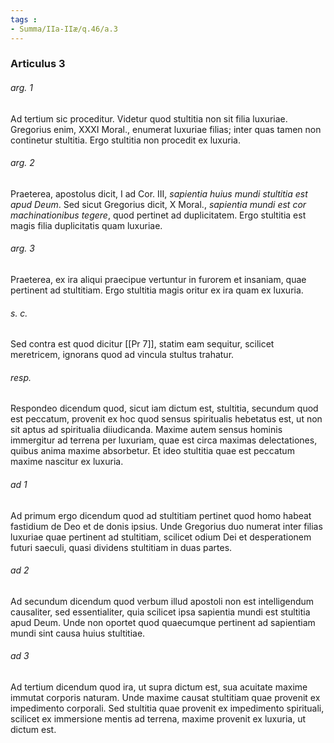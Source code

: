 ```yaml
---
tags : 
- Summa/IIa-IIæ/q.46/a.3
---
```


### Articulus 3

###### arg. 1
Ad tertium sic proceditur. Videtur quod stultitia non sit filia luxuriae. Gregorius enim, XXXI Moral., enumerat luxuriae filias; inter quas tamen non continetur stultitia. Ergo stultitia non procedit ex luxuria.

###### arg. 2
Praeterea, apostolus dicit, I ad Cor. III, *sapientia huius mundi stultitia est apud Deum*. Sed sicut Gregorius dicit, X Moral., *sapientia mundi est cor machinationibus tegere*, quod pertinet ad duplicitatem. Ergo stultitia est magis filia duplicitatis quam luxuriae.

###### arg. 3
Praeterea, ex ira aliqui praecipue vertuntur in furorem et insaniam, quae pertinent ad stultitiam. Ergo stultitia magis oritur ex ira quam ex luxuria.

###### s. c.
Sed contra est quod dicitur [[Pr 7]], statim eam sequitur, scilicet meretricem, ignorans quod ad vincula stultus trahatur.

###### resp.
Respondeo dicendum quod, sicut iam dictum est, stultitia, secundum quod est peccatum, provenit ex hoc quod sensus spiritualis hebetatus est, ut non sit aptus ad spiritualia diiudicanda. Maxime autem sensus hominis immergitur ad terrena per luxuriam, quae est circa maximas delectationes, quibus anima maxime absorbetur. Et ideo stultitia quae est peccatum maxime nascitur ex luxuria.

###### ad 1
Ad primum ergo dicendum quod ad stultitiam pertinet quod homo habeat fastidium de Deo et de donis ipsius. Unde Gregorius duo numerat inter filias luxuriae quae pertinent ad stultitiam, scilicet odium Dei et desperationem futuri saeculi, quasi dividens stultitiam in duas partes.

###### ad 2
Ad secundum dicendum quod verbum illud apostoli non est intelligendum causaliter, sed essentialiter, quia scilicet ipsa sapientia mundi est stultitia apud Deum. Unde non oportet quod quaecumque pertinent ad sapientiam mundi sint causa huius stultitiae.

###### ad 3
Ad tertium dicendum quod ira, ut supra dictum est, sua acuitate maxime immutat corporis naturam. Unde maxime causat stultitiam quae provenit ex impedimento corporali. Sed stultitia quae provenit ex impedimento spirituali, scilicet ex immersione mentis ad terrena, maxime provenit ex luxuria, ut dictum est.


